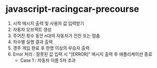 # javascript-racingcar-precourse
1. 시작 메시지 출력 및 사용자 값 입력받기
2. 자동차 오브젝트 생성
3. 주어진 횟수 동안 n대의 자동차가 전진 또는 멈춤
4. 차수별 실행 결과 출력
5. 경주 게임 완료 후 한명 이상의 우승자 출력
6. Error 처리 : 잘못된 값 입력 시 "[ERROR]" 메시지 출력 후 애플리케이션 종료
    - Case 1 : 자동차 이름 5자 초과